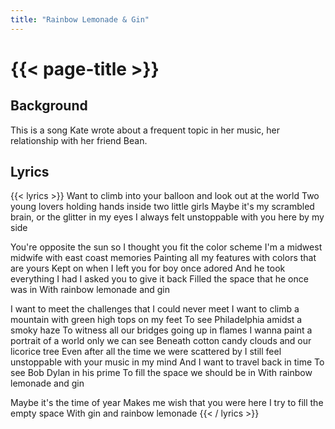 ```yaml
---
title: "Rainbow Lemonade & Gin"
---
```

# {{< page-title >}}

## Background
This is a song Kate wrote about a frequent topic in her music, her relationship with her friend Bean.

## Lyrics
{{< lyrics >}}
Want to climb into your balloon and look out at the world
Two young lovers holding hands inside two little girls
Maybe it's my scrambled brain, or the glitter in my eyes
I always felt unstoppable with you here by my side

You're opposite the sun so I thought you fit the color scheme
I'm a midwest midwife with east coast memories
Painting all my features with colors that are yours
Kept on when I left you for boy once adored
And he took everything I had
I asked you to give it back
Filled the space that he once was in
With rainbow lemonade and gin

I want to meet the challenges that I could never meet
I want to climb a mountain with green high tops on my feet
To see Philadelphia amidst a smoky haze
To witness all our bridges going up in flames
I wanna paint a portrait of a world only we can see
Beneath cotton candy clouds and our licorice tree
Even after all the time we were scattered by
I still feel unstoppable with your music in my mind
And I want to travel back in time
To see Bob Dylan in his prime
To fill the space we should be in
With rainbow lemonade and gin

Maybe it's the time of year
Makes me wish that you were here
I try to fill the empty space
With gin and rainbow lemonade
{{< / lyrics >}}
